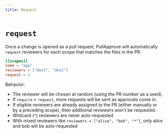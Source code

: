 ```yaml
---
title: Request
---
```


# `request`

Once a change is opened as a pull request, PullApprove will automatically `request` reviewers for each scope that matches the files in the PR.

```toml
[[scopes]]
name = "app"
reviewers = ["dev1", "dev2"]
request = 1
```

Behavior:

- The reviewer will be chosen at random (using the PR number as a seed).
- If `require` > `request`, more requests will be sent as approvals come in.
- If eligible reviewers are already assigned to the PR (either manually or by a preceding scope), then additional reviewers won't be requested.
- Wildcard (`*`) reviewers are never auto-requested
- With mixed reviewers like `reviewers = ["alice", "bob", "*"]`, only alice and bob will be auto-requested
